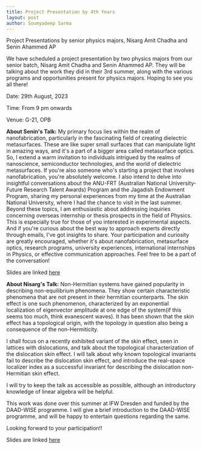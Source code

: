 ```yaml
---
title: Project Presentation by 4th Years
layout: post
author: Soumyadeep Sarma
---
```


Project Presentations by senior physics majors, Nisarg Amit Chadha and Senin Ahammed AP

<!--more-->

We have scheduled a project presentation by two physics majors from our senior batch, Nisarg Amit Chadha and Senin Ahammed AP. They will be talking about the work they did in their 3rd summer, along with the various programs and opportunities present for physics majors. Hoping to see you all there!
 
Date: 29th August, 2023
 
Time: From 9 pm onwards
 
Venue: G-21, OPB

**About Senin's Talk:**
My primary focus lies within the realm of nanofabrication, particularly in the fascinating field of creating dielectric metasurfaces. These are like super small surfaces that can manipulate light in amazing ways, and it's a part of a bigger area called metasurface optics. So, I extend a warm invitation to individuals intrigued by the realms of nanoscience, semiconductor technologies, and the world of dielectric metasurfaces. If you're also someone who's starting a project that involves nanofabrication, you're absolutely welcome.
I also intend to delve into insightful conversations about the ANU-FRT (Australian National University-Future Research Talent Awards) Program and the Jagadish Endowment Program, sharing my personal experiences from my time at the Australian National University, where I had the chance to visit in the last summer.
Beyond these topics, I am enthusiastic about addressing inquiries concerning overseas internship or thesis prospects in the field of Physics. This is especially true for those of you interested in experimental aspects. And if you're curious about the best way to approach experts directly through emails, I've got insights to share.
Your participation and curiosity are greatly encouraged, whether it's about nanofabrication, metasurface optics, research programs, university experiences, international internships in Physics, or effective communication approaches. Feel free to be a part of the conversation!

Slides are linked [here](https://indianinstituteofscience.sharepoint.com/:b:/s/ASCENDTalks/EVLXYnNGudxGqVyMMBbgUcoBV-gtYOiPIZ19nF4Fh1ouJA?e=KWMMx5)

**About Nisarg's Talk:**
Non-Hermitian systems have gained popularity in describing non-equilibrium phenomena. They show certain characteristic phenomena that are not present in their hermitian counterparts. The skin effect is one such phenomenon, characterized by an exponential localization of eigenvector amplitude at one edge of the system(if this seems too much, think evanescent waves). It has been shown that the skin effect has a topological origin, with the topology in question also being a consequence of the non-Hermiticity. 
 
I shall focus on a recently exhibited variant of the skin effect, seen in lattices with dislocations, and talk about the topological characterization of the dislocation skin effect. I will talk about why known topological invariants fail to describe the dislocation skin effect, and introduce the real-space localizer index as a successful invariant for describing the dislocation non-Hermitian skin effect.
 
I will try to keep the talk as accessible as possible, although an introductory knowledge of linear algebra will be helpful.
 
This work was done over this summer at IFW Dresden and funded by the DAAD-WISE programme. I will give a brief introduction to the DAAD-WISE programme, and will be happy to entertain questions regarding the same.
 
Looking forward to your participation!!

Slides are linked [here](https://indianinstituteofscience.sharepoint.com/:b:/s/ASCENDTalks/EVwFVbvV7GBGo_-VNGrMO2MBRakgOYwhLpbdvevb-CKoag?e=jI0M3F)